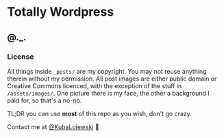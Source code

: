 Totally Wordpress
==================

## @._.

### License

All things inside `_posts/` are my copyright. You may not reuse anything therein without my permission. All post images are either public domain or Creative Commons licenced, with the exception of the stuff in `/assets/images/`. One picture there is my face, the other a background I paid for, so that's a no-no.

TL;DR you can use **most** of this repo as you wish, don't go crazy.

Contact me at [@KubaLojewski](https://twitter.com/KubaLojewski) :wave:
